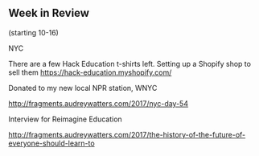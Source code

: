 ## Week in Review

(starting 10-16)

NYC

There are a few Hack Education t-shirts left. Setting up a Shopify shop to sell them https://hack-education.myshopify.com/

Donated to my new local NPR station, WNYC

http://fragments.audreywatters.com/2017/nyc-day-54

Interview for Reimagine Education

http://fragments.audreywatters.com/2017/the-history-of-the-future-of-everyone-should-learn-to
